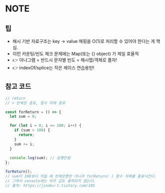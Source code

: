# NOTE

## 팁
- 해시 기반 자료구조는 key → value 매핑을 O(1)로 처리할 수 있어야 한다는 게 핵심.
- 이런 카운팅/빈도 체크 문제에는 Map(또는 {} object) 가 제일 효율적
- 👉 아나그램 = 반드시 문자별 빈도 = 해시맵/객체로 풀자!
- 👉 indexOf/splice는 작은 케이스 연습용만!

## 참고 코드
```js
// return
// > 반복문 종료, 함수 자체 종료

const forReturn = () => {
  let sum = 0;

  for (let i = 0; i <= 100; i++) {
    if (sum > 100) {
      return;
    }
    sum += i;
  }
  
  console.log(sum); // 실행안됨
};

forReturn();
// sum이 100보다 커질 때 반복문뿐만 아니라 forReturn( ) 함수 자체를 종료시킨다.
// 그래서 console에는 아무 값도 출력되지 않는다.
// 출처: https://jindev-t.tistory.com/105
```
